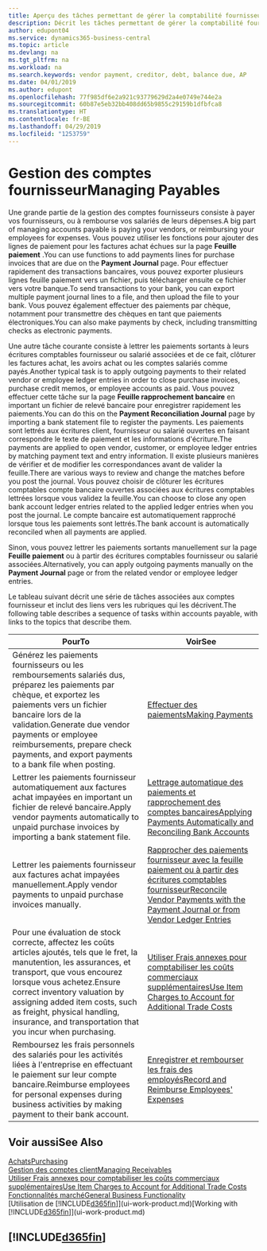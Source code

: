 ```yaml
---
title: Aperçu des tâches permettant de gérer la comptabilité fournisseur| Microsoft Docs
description: Décrit les tâches permettant de gérer la comptabilité fournisseur, par exemple, le paiement des créditeurs ou le lettrage de paiements sortants dans la comptabilité pour clôturer des factures ou des avoirs.
author: edupont04
ms.service: dynamics365-business-central
ms.topic: article
ms.devlang: na
ms.tgt_pltfrm: na
ms.workload: na
ms.search.keywords: vendor payment, creditor, debt, balance due, AP
ms.date: 04/01/2019
ms.author: edupont
ms.openlocfilehash: 77f985df6e2a921c93779629d2a4e0749e744e2a
ms.sourcegitcommit: 60b87e5eb32bb408dd65b9855c29159b1dfbfca8
ms.translationtype: HT
ms.contentlocale: fr-BE
ms.lasthandoff: 04/29/2019
ms.locfileid: "1253759"
---
```

# <a name="managing-payables"></a><span data-ttu-id="6cbf3-103">Gestion des comptes fournisseur</span><span class="sxs-lookup"><span data-stu-id="6cbf3-103">Managing Payables</span></span>

<span data-ttu-id="6cbf3-104">Une grande partie de la gestion des comptes fournisseurs consiste à payer vos fournisseurs, ou à rembourse vos salariés de leurs dépenses.</span><span class="sxs-lookup"><span data-stu-id="6cbf3-104">A big part of managing accounts payable is paying your vendors, or reimbursing your employees for expenses.</span></span> <span data-ttu-id="6cbf3-105">Vous pouvez utiliser les fonctions pour ajouter des lignes de paiement pour les factures achat échues sur la page **Feuille paiement** .</span><span class="sxs-lookup"><span data-stu-id="6cbf3-105">You can use functions to add payments lines for purchase invoices that are due on the **Payment Journal** page.</span></span> <span data-ttu-id="6cbf3-106">Pour effectuer rapidement des transactions bancaires, vous pouvez exporter plusieurs lignes feuille paiement vers un fichier, puis télécharger ensuite ce fichier vers votre banque.</span><span class="sxs-lookup"><span data-stu-id="6cbf3-106">To send transactions to your bank, you can export multiple payment journal lines to a file, and then upload the file to your bank.</span></span> <span data-ttu-id="6cbf3-107">Vous pouvez également effectuer des paiements par chèque, notamment pour transmettre des chèques en tant que paiements électroniques.</span><span class="sxs-lookup"><span data-stu-id="6cbf3-107">You can also make payments by check, including transmitting checks as electronic payments.</span></span>

<span data-ttu-id="6cbf3-108">Une autre tâche courante consiste à lettrer les paiements sortants à leurs écritures comptables fournisseur ou salarié associées et de ce fait, clôturer les factures achat, les avoirs achat ou les comptes salariés comme payés.</span><span class="sxs-lookup"><span data-stu-id="6cbf3-108">Another typical task is to apply outgoing payments to their related vendor or employee ledger entries in order to close purchase invoices, purchase credit memos, or employee accounts as paid.</span></span> <span data-ttu-id="6cbf3-109">Vous pouvez effectuer cette tâche sur la page **Feuille rapprochement bancaire** en important un fichier de relevé bancaire pour enregistrer rapidement les paiements.</span><span class="sxs-lookup"><span data-stu-id="6cbf3-109">You can do this on the **Payment Reconciliation Journal** page by importing a bank statement file to register the payments.</span></span> <span data-ttu-id="6cbf3-110">Les paiements sont lettrés aux écritures client, fournisseur ou salarié ouvertes en faisant correspondre le texte de paiement et les informations d'écriture.</span><span class="sxs-lookup"><span data-stu-id="6cbf3-110">The payments are applied to open vendor, customer, or employee ledger entries by matching payment text and entry information.</span></span> <span data-ttu-id="6cbf3-111">Il existe plusieurs manières de vérifier et de modifier les correspondances avant de valider la feuille.</span><span class="sxs-lookup"><span data-stu-id="6cbf3-111">There are various ways to review and change the matches before you post the journal.</span></span> <span data-ttu-id="6cbf3-112">Vous pouvez choisir de clôturer les écritures comptables compte bancaire ouvertes associées aux écritures comptables lettrées lorsque vous validez la feuille.</span><span class="sxs-lookup"><span data-stu-id="6cbf3-112">You can choose to close any open bank account ledger entries related to the applied ledger entries when you post the journal.</span></span> <span data-ttu-id="6cbf3-113">Le compte bancaire est automatiquement rapproché lorsque tous les paiements sont lettrés.</span><span class="sxs-lookup"><span data-stu-id="6cbf3-113">The bank account is automatically reconciled when all payments are applied.</span></span>

<span data-ttu-id="6cbf3-114">Sinon, vous pouvez lettrer les paiements sortants manuellement sur la page **Feuille paiement** ou à partir des écritures comptables fournisseur ou salarié associées.</span><span class="sxs-lookup"><span data-stu-id="6cbf3-114">Alternatively, you can apply outgoing payments manually on the **Payment Journal** page or from the related vendor or employee ledger entries.</span></span>

<span data-ttu-id="6cbf3-115">Le tableau suivant décrit une série de tâches associées aux comptes fournisseur et inclut des liens vers les rubriques qui les décrivent.</span><span class="sxs-lookup"><span data-stu-id="6cbf3-115">The following table describes a sequence of tasks within accounts payable, with links to the topics that describe them.</span></span>

| <span data-ttu-id="6cbf3-116">Pour</span><span class="sxs-lookup"><span data-stu-id="6cbf3-116">To</span></span> | <span data-ttu-id="6cbf3-117">Voir</span><span class="sxs-lookup"><span data-stu-id="6cbf3-117">See</span></span> |
| --- | --- |
| <span data-ttu-id="6cbf3-118">Générez les paiements fournisseurs ou les remboursements salariés dus, préparez les paiements par chèque, et exportez les paiements vers un fichier bancaire lors de la validation.</span><span class="sxs-lookup"><span data-stu-id="6cbf3-118">Generate due vendor payments or employee reimbursements, prepare check payments, and export payments to a bank file when posting.</span></span> |[<span data-ttu-id="6cbf3-119">Effectuer des paiements</span><span class="sxs-lookup"><span data-stu-id="6cbf3-119">Making Payments</span></span>](payables-make-payments.md) |
| <span data-ttu-id="6cbf3-120">Lettrer les paiements fournisseur automatiquement aux factures achat impayées en important un fichier de relevé bancaire.</span><span class="sxs-lookup"><span data-stu-id="6cbf3-120">Apply vendor payments automatically to unpaid purchase invoices by importing a bank statement file.</span></span> |[<span data-ttu-id="6cbf3-121">Lettrage automatique des paiements et rapprochement des comptes bancaires</span><span class="sxs-lookup"><span data-stu-id="6cbf3-121">Applying Payments Automatically and Reconciling Bank Accounts</span></span>](receivables-apply-payments-auto-reconcile-bank-accounts.md) |
| <span data-ttu-id="6cbf3-122">Lettrer les paiements fournisseur aux factures achat impayées manuellement.</span><span class="sxs-lookup"><span data-stu-id="6cbf3-122">Apply vendor payments to unpaid purchase invoices manually.</span></span> |[<span data-ttu-id="6cbf3-123">Rapprocher des paiements fournisseur avec la feuille paiement ou à partir des écritures comptables fournisseur</span><span class="sxs-lookup"><span data-stu-id="6cbf3-123">Reconcile Vendor Payments with the Payment Journal or from Vendor Ledger Entries</span></span>](payables-how-apply-purchase-transactions-manually.md) |
|<span data-ttu-id="6cbf3-124">Pour une évaluation de stock correcte, affectez les coûts articles ajoutés, tels que le fret, la manutention, les assurances, et transport, que vous encourez lorsque vous achetez.</span><span class="sxs-lookup"><span data-stu-id="6cbf3-124">Ensure correct inventory valuation by assigning added item costs, such as freight, physical handling, insurance, and transportation that you incur when purchasing.</span></span>|[<span data-ttu-id="6cbf3-125">Utiliser Frais annexes pour comptabiliser les coûts commerciaux supplémentaires</span><span class="sxs-lookup"><span data-stu-id="6cbf3-125">Use Item Charges to Account for Additional Trade Costs</span></span>](payables-how-assign-item-charges.md)|
|<span data-ttu-id="6cbf3-126">Remboursez les frais personnels des salariés pour les activités liées à l'entreprise en effectuant le paiement sur leur compte bancaire.</span><span class="sxs-lookup"><span data-stu-id="6cbf3-126">Reimburse employees for personal expenses during business activities by making payment to their bank account.</span></span>|[<span data-ttu-id="6cbf3-127">Enregistrer et rembourser les frais des employés</span><span class="sxs-lookup"><span data-stu-id="6cbf3-127">Record and Reimburse Employees' Expenses</span></span>](finance-how-record-reimburse-employee-expenses.md)|

## <a name="see-also"></a><span data-ttu-id="6cbf3-128">Voir aussi</span><span class="sxs-lookup"><span data-stu-id="6cbf3-128">See Also</span></span>
[<span data-ttu-id="6cbf3-129">Achats</span><span class="sxs-lookup"><span data-stu-id="6cbf3-129">Purchasing</span></span>](purchasing-manage-purchasing.md)  
[<span data-ttu-id="6cbf3-130">Gestion des comptes client</span><span class="sxs-lookup"><span data-stu-id="6cbf3-130">Managing Receivables</span></span>](receivables-manage-receivables.md)  
[<span data-ttu-id="6cbf3-131">Utiliser Frais annexes pour comptabiliser les coûts commerciaux supplémentaires</span><span class="sxs-lookup"><span data-stu-id="6cbf3-131">Use Item Charges to Account for Additional Trade Costs</span></span>](payables-how-assign-item-charges.md)  
[<span data-ttu-id="6cbf3-132">Fonctionnalités marché</span><span class="sxs-lookup"><span data-stu-id="6cbf3-132">General Business Functionality</span></span>](ui-across-business-areas.md)  
<span data-ttu-id="6cbf3-133">[Utilisation de [!INCLUDE[d365fin](includes/d365fin_md.md)]](ui-work-product.md)</span><span class="sxs-lookup"><span data-stu-id="6cbf3-133">[Working with [!INCLUDE[d365fin](includes/d365fin_md.md)]](ui-work-product.md)</span></span>

## [!INCLUDE[d365fin](includes/free_trial_md.md)]  
